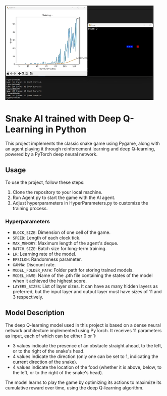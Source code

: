 ![Preview Gif](Preview.gif)

# Snake AI trained with Deep Q-Learning in Python

This project implements the classic snake game using Pygame, along with an agent playing it through reinforcement learning and deep Q-learning, powered by a PyTorch deep neural network.

## Usage

To use the project, follow these steps:

1. Clone the repository to your local machine.
2. Run Agent.py to start the game with the AI agent.
3. Adjust hyperparameters in HyperParameters.py to customize the training process.

### Hyperparameters

- `BLOCK_SIZE`: Dimension of one cell of the game.
- `SPEED`: Length of each clock tick.
- `MAX_MEMORY`: Maximum length of the agent's deque.
- `BATCH_SIZE`: Batch size for long-term training.
- `LR`: Learning rate of the model.
- `EPSILON`: Randomness parameter.
- `GAMMA`: Discount rate.
- `MODEL_FOLDER_PATH`: Folder path for storing trained models.
- `MODEL_NAME`: Name of the .pth file containing the states of the model when it achieved the highest score.
- `LAYERS_SIZES`: List of layer sizes. It can have as many hidden layers as preferred, but the input layer and output layer must have sizes of 11 and 3 respectively.

## Model Description

The deep Q-learning model used in this project is based on a dense neural network architecture implemented using PyTorch. It receives 11 parameters as input, each of which can be either 0 or 1:
- 3 values indicate the presence of an obstacle straight ahead, to the left, or to the right of the snake's head.
- 4 values indicate the direction (only one can be set to 1, indicating the current direction of the snake).
- 4 values indicate the location of the food (whether it is above, below, to the left, or to the right of the snake's head).

The model learns to play the game by optimizing its actions to maximize its cumulative reward over time, using the deep Q-learning algorithm.